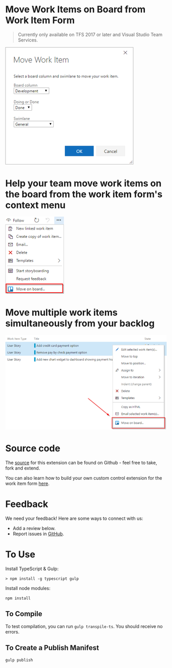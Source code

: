 # Move Work Items on Board from Work Item Form

> Currently only available on TFS 2017 or later and Visual Studio Team Services. 

![Dialog](img/dialog.png)

# Help your team move work items on the board from the work item form's context menu 
![Context menu](img/context-menu.png)

# Move multiple work items simultaneously from your backlog

![Backlog multi-select context menu](img/backlog-multi-select.png)

# Source code 

The [source](https://github.com/mikebranstein/vsts-extension-board-control) for this extension can be found on Github - feel free to take, fork and extend. 

You can also learn how to build your own custom control extension for the work item form [here](https://www.visualstudio.com/en-us/docs/integrate/extensions/develop/custom-control). 

# Feedback 

We need your feedback! Here are some ways to connect with us:

* Add a review below.
* Report issues in [GitHub](https://github.com/mikebranstein/vsts-extension-board-control/issues).

# To Use

Install TypeScript & Gulp:

```
> npm install -g typescript gulp
```

Install node modules:

```
npm install
```

## To Compile

To test compilation, you can run `gulp transpile-ts`. You should receive no errors.

## To Create a Publish Manifest

```
gulp publish
```